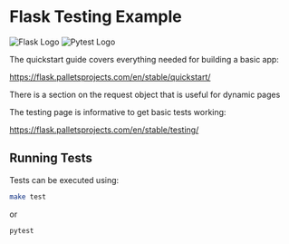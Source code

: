 Flask Testing Example
=====================

![Flask Logo](https://flask.palletsprojects.com/en/stable/_static/flask-logo.svg)
![Pytest Logo](https://docs.pytest.org/en/stable/_static/pytest1.png)

The quickstart guide covers everything needed for building a basic app:

https://flask.palletsprojects.com/en/stable/quickstart/

There is a section on the request object that is useful for dynamic pages

The testing page is informative to get basic tests working:

https://flask.palletsprojects.com/en/stable/testing/

Running Tests
-------------

Tests can be executed using:

```sh
make test
```

or

```sh
pytest
```